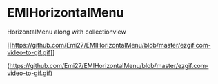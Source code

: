 # EMIHorizontalMenu
HorizontalMenu along with collectionview

[[https://github.com/Emi27/EMIHorizontalMenu/blob/master/ezgif.com-video-to-gif.gif]]

(https://github.com/Emi27/EMIHorizontalMenu/blob/master/ezgif.com-video-to-gif.gif)
